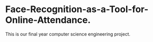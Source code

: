# Face-Recognition-as-a-Tool-for-Online-Attendance.
This is our final year computer science engineering project.
